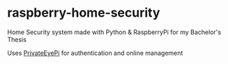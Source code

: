# raspberry-home-security
Home Security system made with Python &amp; RaspberryPi for my Bachelor's Thesis

Uses [PrivateEyePi](https://www.privateeyepi.com) for authentication and online management


